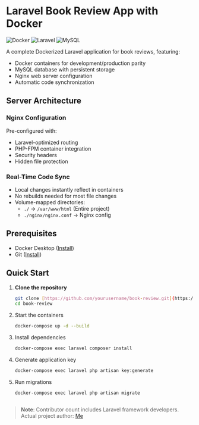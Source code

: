 # Laravel Book Review App with Docker

![Docker](https://img.shields.io/badge/Docker-2CA5E0?style=flat&logo=docker&logoColor=white)
![Laravel](https://img.shields.io/badge/Laravel-FF2D20?style=flat&logo=laravel&logoColor=white)
![MySQL](https://img.shields.io/badge/MySQL-4479A1?style=flat&logo=mysql&logoColor=white)

A complete Dockerized Laravel application for book reviews, featuring:

- Docker containers for development/production parity
- MySQL database with persistent storage
- Nginx web server configuration
- Automatic code synchronization

## Server Architecture

### Nginx Configuration

Pre-configured with:

- Laravel-optimized routing
- PHP-FPM container integration
- Security headers
- Hidden file protection

### Real-Time Code Sync

- Local changes instantly reflect in containers
- No rebuilds needed for most file changes
- Volume-mapped directories:
  - `./` → `/var/www/html` (Entire project)
  - `./nginx/nginx.conf` → Nginx config

## Prerequisites

- Docker Desktop ([Install](https://www.docker.com/products/docker-desktop))
- Git ([Install](https://git-scm.com/downloads))

## Quick Start

1. **Clone the repository**

   ```bash
   git clone [https://github.com/yourusername/book-review.git](https://github.com/Denada-Bali/book-review-laravel.git)
   cd book-review

2. Start the containers

   ```bash
   docker-compose up -d --build

3. Install dependencies

   ```bash
   docker-compose exec laravel composer install

4. Generate application key

    ```bash
    docker-compose exec laravel php artisan key:generate

5. Run migrations

   ```bash
   docker-compose exec laravel php artisan migrate



> **Note**: Contributor count includes Laravel framework developers.  
> Actual project author: [Me](https://github.com/Denada-Bali)
